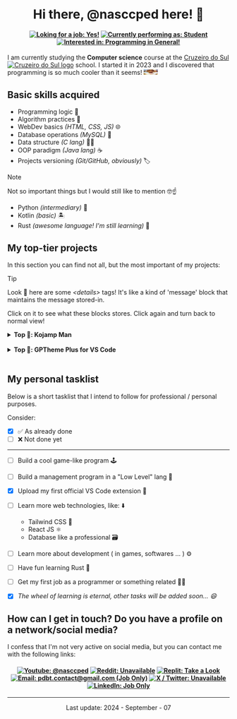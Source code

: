 <!-- title and ----------------------------------------------------->
<h1 align="center">Hi there, @nasccped here! 👋</h1>

<!-- some centered badges -->
<h4 align="center">

[![Loking for a job: Yes!][loking-for-a-job-badge]](#)
[![Currently performing as: Student][performing-badge]](#)
[![Interested in: Programming in General!][interested-in-badge]](#)

</h4>



<!-- description text ---------------------------------------------->
I am currently studying the **Computer science** course at the
[Cruzeiro do Sul <img
src="https://logospng.org/download/cruzeiro-do-sul/logo-cruzeiro-do-sul-estrela-1024.png"
style="height: 0.8rem"
alt="Cruzeiro do Sul logo">][cruzeiro-do-sul-link] school. I started
it in 2023 and I discovered that
programming is so much cooler than it seems! <img
src="./assets/this-guy-is-surprised.jpg"
style="height: 0.8rem; width: 2rem"
alt="surprised guy">



<!-- self explanatory ---------------------------------------------->
Basic skills acquired
---------------------

- Programming logic 👾
- Algorithm practices 📑
- WebDev basics _(HTML, CSS, JS)_ 🌐
- Database operations _(MySQL)_ 💾
- Data structure _(C lang)_ 🧑‍🔬
- OOP paradigm _(Java lang)_ ☕
- Projects versioning _(Git/GitHub, obviously)_ 🏷️

<!-- aditional -->
> [!NOTE]
>
> Not so important things but I would still like to mention 🤓☝️
>
> - Python _(intermediary)_ 🐍
> - Kotlin _(basic)_ 🏝️
> - Rust _(awesome language! I'm still learning)_ 🦀



<!-- dedicated to my personal projects ----------------------------->
My top-tier projects
--------------------

<!-- details from projects table -->
In this section you can find not all, but the most important of my
projects:

> [!TIP]
>
> Look 🥸 here are some _&lt;details&gt;_ tags! It's like a kind of
> 'message' block that maintains the message stored-in.
>
> Click on it to see what these blocks stores. Click again and turn
> back to normal view!

<!-- kojamp man -->
<details>

<summary><strong>Top 🥇: Kojamp Man</strong></summary>

**Kojamp Man** is a **Kotlin** and **Java** Project Manager (like
[Gradle][gradle-link]) but a _'noob'_ version of it. While Gradle and
[Maven][maven-link] generates a giant environment to compile, run and
debug the project, Kojamp Man just generates the basic content
(`.git/`, `src/`, `Makefile`) to you develope and run your project as
an academic one or something related.

You can get more info about at the
[official github repository][kojamp-man-link]

</details><br>

<!-- gptheme plus -->
<details>

<summary><strong>Top 🥈: GPTheme Plus for VS Code</strong></summary>

**GPTheme Plus** for VS Code is a VS Code colorscheme based on
[Chat GPT][chat-gpt-link] code view. It's not a big achievement, but
I was proud of it.

You can get more info about at the
[official github repository][gptheme-plus-github-link] or you can go
to [vscode marketplace][gptheme-plus-mrktplc-link] too...

</details><br>


<!-- personal task list -------------------------------------------->
## My personal tasklist

Below is a short tasklist that I intend to follow for professional /
personal purposes.

Consider:
- [X] ✅ As already done
- [ ] ❌ Not done yet

---

- [ ] Build a cool game-like program 🕹️
- [ ] Build a management program in a "Low Level" lang 📑
- [X] Upload my first official VS Code extension 🧩
- [ ] Learn more web technologies, like: ⬇️
  - Tailwind CSS 🎨
  - React JS ⚛️
  - Database like a professional 🗃️
- [ ] Learn more about development ( in games, softwares ... ) ⚙️
- [ ] Have fun learning Rust 🦀
- [ ] Get my first job as a programmer or something related 👨‍🏭
- [X] _The wheel of learning is eternal, other tasks will be added soon... 😄_



<!-- contact ------------------------------------------------------->
## How can I get in touch? Do you have a profile on a network/social media?

I confess that I'm not very active on social media, but you can
contact me with the following links:

<!-- centered badges area -->
<h4 align="center">

[![Youtube: @nasccped][footer-youtube-badge]][footer-youtube-link]
[![Reddit: Unavailable][footer-reddit-badge]](#)
[![Replit: Take a Look][footer-replit-badge]][footer-replit-link]
[![Email: pdbt.contact@gmail.com (Job Only)][footer-email-badge]][footer-email-link]
[![X / Twitter: Unavailable][footer-x-twitter-badge]](#)
[![LinkedIn: Job Only][footer-linkedin-badge]][footer-linkedin-link]

</h4>



<!-- footer like section -->
---

<p align="center">Last update: 2024 - September - 07</p>



<!-- md link-shorts ------------------------------------------------->

<!-- badges -->
[loking-for-a-job-badge]: https://img.shields.io/badge/Loking%20for%20a%20job%3A-Yes!-629CCC
[performing-badge]: https://img.shields.io/badge/Currently%20performing%20as%3A-Student-AB7EDB
[interested-in-badge]: https://img.shields.io/badge/Interested%20in%3A-Programming%20in%20general-DE5E55

<!-- links -->
[cruzeiro-do-sul-link]: https://www.cruzeirodosul.edu.br/
[gradle-link]: https://gradle.org/
[maven-link]: https://maven.apache.org/
[kojamp-man-link]: https://github.com/nasccped/kojamp-man
[chat-gpt-link]: https://openai.com/chatgpt/
[gptheme-plus-github-link]: https://github.com/nasccped/vsc-gptheme-plus-extension
[gptheme-plus-mrktplc-link]: https://marketplace.visualstudio.com/items?itemName=nascc.gptheme-plus

<!-- footer badges -->
[footer-youtube-badge]: https://img.shields.io/badge/Youtube-%40nasccped-FF0000
[footer-reddit-badge]: https://img.shields.io/badge/Reddit-Unavailable-FF4422
[footer-replit-badge]: https://img.shields.io/badge/Replit-Take%20a%20Look%20at%20The%20Projects-F26201
[footer-email-badge]: https://img.shields.io/badge/Email-pdbt.contact@gmail.com%20%28Job%20Only%29-34A853
[footer-x-twitter-badge]: https://img.shields.io/badge/X%20%2F%20Twitter-Unavailable-249EF0
[footer-linkedin-badge]: https://img.shields.io/badge/LinkedIn-Job%20Only-blue.svg?style=flat&colorA=5b5b5b&colorB=0073B1

<!-- footer links -->
[footer-youtube-link]: https://youtube.com/@nasccped
[footer-linkedin-link]: https://www.linkedin.com/in/nasccped/
[footer-email-link]: mailto:pdbt.contact@gmail.com?subject=Your%20title%20here!&body=Don%27t%20forget%20to%20add%20the%20body%20of%20the%20message%2E%2E%2E
[footer-replit-link]: https://replit.com/@nasccped
